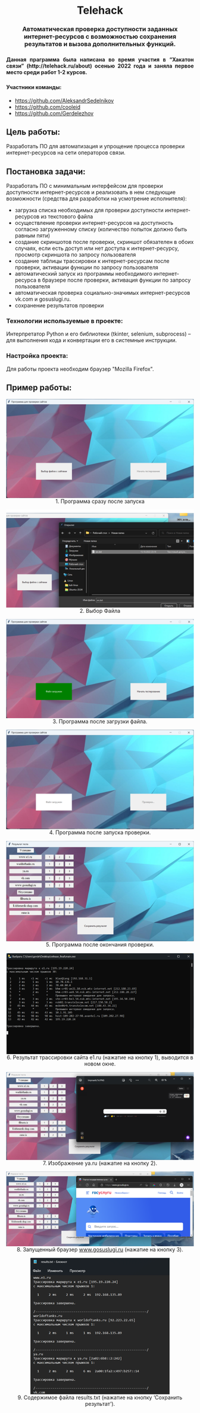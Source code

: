<h1 align="center">Telehack</h1>
<h3 align="center">Автоматическая проверка доступности заданных интернет-ресурсов с возможностью сохранения результатов и вызова дополнительных функций.<h3>

<h4 align="justify">Данная праграмма была написана во время участия в “Хакатон связи” (http://telehack.ru/about) осенью 2022 года и заняла первое место среди работ 1-2 курсов.<h3>

#### Участники команды:  
- https://github.com/AleksandrSedelnikov
- https://github.com/cooleid
- https://github.com/Gerdelezhov

## Цель работы:  
Разработать ПО для автоматизация и упрощение процесса проверки интернет-ресурсов на сети операторов связи.

## Постановка задачи:  
Разработать ПО с минимальным интерфейсом для проверки доступности интернет-ресурсов и реализовать в нем следующие возможности (средства для разработки на усмотрение исполнителя):
- загрузка списка необходимых для проверки доступности интернет-ресурсов из текстового файла
- осуществление проверки интернет-ресурсов на доступность согласно загруженному списку (количество попыток должно быть равным пяти)
- создание скриншотов после проверки, скриншот обязателен в обоих случаях, если есть доступ или нет доступа к интернет-ресурсу, просмотр скриншота по запросу пользователя
- создание таблицы трассировки к интернет-ресурсам после проверки, активации функции по запросу пользователя
- автоматический запуск из программы необходимого интернет-ресурса в браузере после проверки, активация функции по запросу пользователя
- автоматическая проверка социально-значимых интернет-ресурсов vk.com и gosuslugi.ru.
- сохранение результатов проверки


### Технологии используемые в проекте:  
Интерпретатор Python и его библиотеки (tkinter, selenium, subprocess) – для выполнения кода и конвертации его в системные инструкции.

### Настройка проекта:  
Для работы проекта необходим браузер "Mozilla Firefox".

## Пример работы:
<div align="center">
<img align="center" src = 'https://github.com/Gerdelezhov/telehack/blob/master/Docs/pictures%20for%20readme/%D0%A0%D0%B8%D1%81%D1%83%D0%BD%D0%BE%D0%BA1.png'><br>
1. Программа сразу после запуска

<img align="center" src = 'https://github.com/Gerdelezhov/telehack/blob/master/Docs/pictures%20for%20readme/%D0%A0%D0%B8%D1%81%D1%83%D0%BD%D0%BE%D0%BA2.png'><br>
2. Выбор Файла

<img align="center" src = 'https://github.com/Gerdelezhov/telehack/blob/master/Docs/pictures%20for%20readme/%D0%A0%D0%B8%D1%81%D1%83%D0%BD%D0%BE%D0%BA3.png'><br>
3. Программа после загрузки файла.

<img align="center" src = 'https://github.com/Gerdelezhov/telehack/blob/master/Docs/pictures%20for%20readme/%D0%A0%D0%B8%D1%81%D1%83%D0%BD%D0%BE%D0%BA4.png'><br>
4. Программа после запуска проверки.

<img align="center" src = 'https://github.com/Gerdelezhov/telehack/blob/master/Docs/pictures%20for%20readme/%D0%A0%D0%B8%D1%81%D1%83%D0%BD%D0%BE%D0%BA5.png'><br>
5. Программа после окончания проверки.

<img align="center" src = 'https://github.com/Gerdelezhov/telehack/blob/master/Docs/pictures%20for%20readme/%D0%A0%D0%B8%D1%81%D1%83%D0%BD%D0%BE%D0%BA6.png'><br>
6. Результат трассировки сайта e1.ru (нажатие на кнопку 1), выводится в новом окне.

<img align="center" src = 'https://github.com/Gerdelezhov/telehack/blob/master/Docs/pictures%20for%20readme/%D0%A0%D0%B8%D1%81%D1%83%D0%BD%D0%BE%D0%BA7.png'><br>
7. Изображение ya.ru (нажатие на кнопку 2).

<img align="center" src = 'https://github.com/Gerdelezhov/telehack/blob/master/Docs/pictures%20for%20readme/%D0%A0%D0%B8%D1%81%D1%83%D0%BD%D0%BE%D0%BA8.png'><br>
8. Запущенный браузер www.gosuslugi.ru (нажатие на кнопку 3).

<img align="center" src = 'https://github.com/Gerdelezhov/telehack/blob/master/Docs/pictures%20for%20readme/%D0%A0%D0%B8%D1%81%D1%83%D0%BD%D0%BE%D0%BA9.png'><br>
9. Содержимое файла results.txt (нажатие на кнопку ‘Сохранить результат’).

</div>
